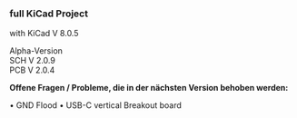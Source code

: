 ### full KiCad Project

with KiCad V 8.0.5  

Alpha-Version  
SCH V 2.0.9  
PCB V 2.0.4  


**Offene Fragen / Probleme, die in der nächsten Version behoben werden:**

• GND Flood
• USB-C vertical Breakout board
